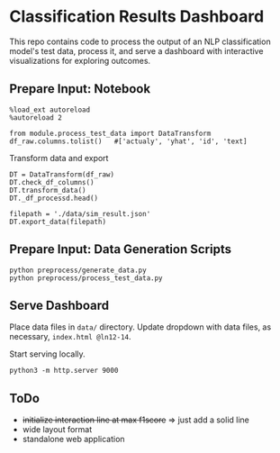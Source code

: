 # Classification Results Dashboard

This repo contains code to process the output of an NLP classification model's test data,
process it, and serve a dashboard with interactive visualizations for exploring outcomes.

## Prepare Input: Notebook

```
%load_ext autoreload
%autoreload 2

from module.process_test_data import DataTransform
df_raw.columns.tolist()   #['actualy', 'yhat', 'id', 'text]
```

Transform data and export

```
DT = DataTransform(df_raw)
DT.check_df_columns()
DT.transform_data()
DT._df_processd.head()

filepath = './data/sim_result.json'
DT.export_data(filepath)
```

## Prepare Input: Data Generation Scripts

```
python preprocess/generate_data.py
python preprocess/process_test_data.py
```

## Serve Dashboard

Place data files in `data/` directory. Update dropdown with data files, as necessary, `index.html @ln12-14`.

Start serving locally.

```
python3 -m http.server 9000
```


## ToDo

* ~~initialize interaction line at max f1score~~ => just add a solid line
* wide layout format
* standalone web application